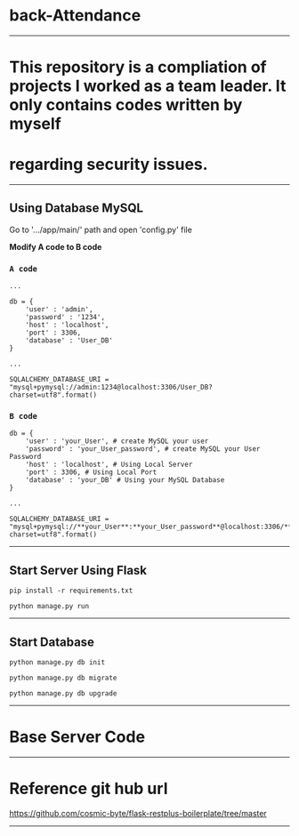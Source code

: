 # back-Attendance

---

# This repository is a compliation of projects I worked as a team leader. It only contains codes written by myself  
#  regarding security issues.

---

## Using Database MySQL

Go to '.../app/main/' path and open 'config.py' file

**Modify A code to B code**

### `A code`

    ...
    
    db = {
	    'user' : 'admin',
	    'password' : '1234',
	    'host' : 'localhost',
	    'port' : 3306,
	    'database' : 'User_DB'
    }
    
    ...
    
    SQLALCHEMY_DATABASE_URI = "mysql+pymysql://admin:1234@localhost:3306/User_DB?charset=utf8".format()

 

### `B code`

    db = {
	    'user' : 'your_User', # create MySQL your user
	    'password' : 'your_User_password', # create MySQL your User Password
	    'host' : 'localhost', # Using Local Server
	    'port' : 3306, # Using Local Port
	    'database' : 'your_DB' # Using your MySQL Database
    }
    
    ...
    
    SQLALCHEMY_DATABASE_URI = "mysql+pymysql://**your_User**:**your_User_password**@localhost:3306/**your_DB**?charset=utf8".format()

---

## Start Server Using Flask

    pip install -r requirements.txt
    
    python manage.py run

---

## Start Database

    python manage.py db init
    
    python manage.py db migrate
    
    python manage.py db upgrade

---

# Base Server Code

---

# Reference git hub url

https://github.com/cosmic-byte/flask-restplus-boilerplate/tree/master

---
